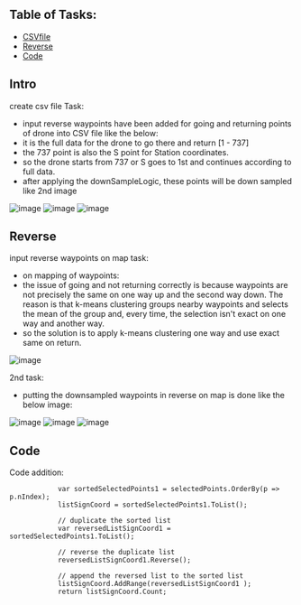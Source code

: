 ## Table of Tasks:
* [CSVfile](#csvfile)
* [Reverse](#reverse)
* [Code](#code)

 
## Intro
create csv file
Task:
- input reverse waypoints have been added for going and returning points of drone into CSV file like the below:
- it is the full data for the drone to go there and return [1 - 737]
- the 737 point is also the S point for Station coordinates.
- so the drone starts from 737 or S goes to 1st and continues according to full data.
- after applying the downSampleLogic, these points will be down sampled like 2nd image

![image](https://github.com/UbaydullohML/VS-Projects/assets/75980506/5f8b5e74-9587-49b6-a46c-801db6ce4730)
![image](https://github.com/UbaydullohML/VS-Projects/assets/75980506/7ef65e05-2245-47cb-a546-eb31aae1bba0)
![image](https://github.com/UbaydullohML/VS-Projects/assets/75980506/12e4e38f-e062-4c9f-a5ad-538d1244104b)

## Reverse
input reverse waypoints on map
task:
- on mapping of waypoints:
- the issue of going and not returning correctly is because waypoints are not precisely the same on one way up and the second way down. The reason is that k-means clustering groups nearby waypoints and selects the mean of the group and, every time, the selection isn't exact on one way and another way.
- so the solution is to apply k-means clustering one way and use exact same on return.

![image](https://github.com/UbaydullohML/VS-Projects/assets/75980506/9b2729a7-0671-42d9-ad09-3bd82dc10023)

2nd task:
- putting the downsampled waypoints in reverse on map is done like the below image:

![image](https://github.com/UbaydullohML/VS-Projects/assets/75980506/d6096026-ee29-429b-8ae1-01ad7f7a6e79)
![image](https://github.com/UbaydullohML/VS-Projects/assets/75980506/2ae27757-afc6-4052-b78b-932227afd85d)
![image](https://github.com/UbaydullohML/VS-Projects/assets/75980506/5f5747be-3f44-43a5-a392-d8f19a9abe4e)


## Code
Code addition:

                var sortedSelectedPoints1 = selectedPoints.OrderBy(p => p.nIndex);
                listSignCoord = sortedSelectedPoints1.ToList();

                // duplicate the sorted list
                var reversedListSignCoord1 = sortedSelectedPoints1.ToList();

                // reverse the duplicate list
                reversedListSignCoord1.Reverse();

                // append the reversed list to the sorted list
                listSignCoord.AddRange(reversedListSignCoord1 );
                return listSignCoord.Count;

